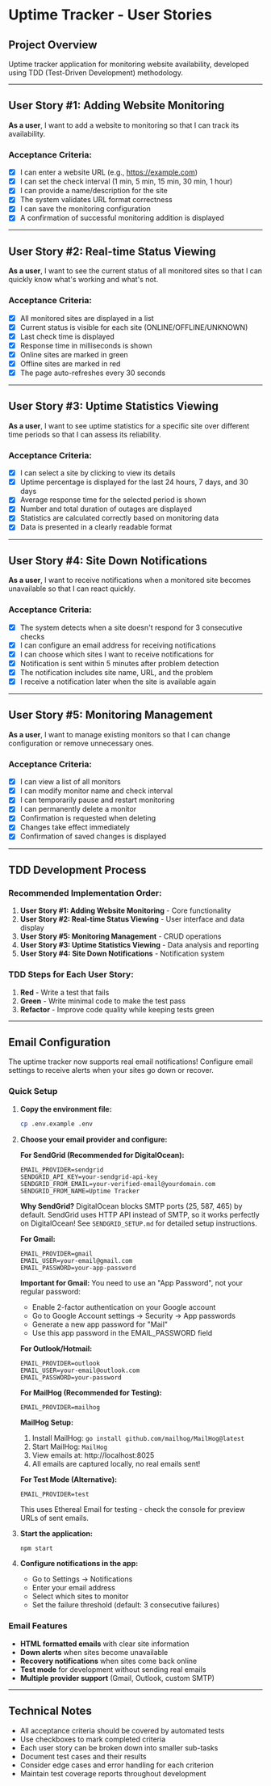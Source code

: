 # Uptime Tracker - User Stories

## Project Overview
Uptime tracker application for monitoring website availability, developed using TDD (Test-Driven Development) methodology.

---

## User Story #1: Adding Website Monitoring

**As a user**, I want to add a website to monitoring so that I can track its availability.

### Acceptance Criteria:
- [x] I can enter a website URL (e.g., https://example.com)
- [x] I can set the check interval (1 min, 5 min, 15 min, 30 min, 1 hour)
- [x] I can provide a name/description for the site
- [x] The system validates URL format correctness
- [x] I can save the monitoring configuration
- [x] A confirmation of successful monitoring addition is displayed

---

## User Story #2: Real-time Status Viewing

**As a user**, I want to see the current status of all monitored sites so that I can quickly know what's working and what's not.

### Acceptance Criteria:
- [x] All monitored sites are displayed in a list
- [x] Current status is visible for each site (ONLINE/OFFLINE/UNKNOWN)
- [x] Last check time is displayed
- [x] Response time in milliseconds is shown
- [x] Online sites are marked in green
- [x] Offline sites are marked in red
- [x] The page auto-refreshes every 30 seconds

---

## User Story #3: Uptime Statistics Viewing

**As a user**, I want to see uptime statistics for a specific site over different time periods so that I can assess its reliability.

### Acceptance Criteria:
- [x] I can select a site by clicking to view its details
- [x] Uptime percentage is displayed for the last 24 hours, 7 days, and 30 days
- [x] Average response time for the selected period is shown
- [x] Number and total duration of outages are displayed
- [x] Statistics are calculated correctly based on monitoring data
- [x] Data is presented in a clearly readable format

---

## User Story #4: Site Down Notifications

**As a user**, I want to receive notifications when a monitored site becomes unavailable so that I can react quickly.

### Acceptance Criteria:
- [x] The system detects when a site doesn't respond for 3 consecutive checks
- [x] I can configure an email address for receiving notifications
- [x] I can choose which sites I want to receive notifications for
- [x] Notification is sent within 5 minutes after problem detection
- [x] The notification includes site name, URL, and the problem
- [x] I receive a notification later when the site is available again

---

## User Story #5: Monitoring Management

**As a user**, I want to manage existing monitors so that I can change configuration or remove unnecessary ones.

### Acceptance Criteria:
- [x] I can view a list of all monitors
- [x] I can modify monitor name and check interval
- [x] I can temporarily pause and restart monitoring
- [x] I can permanently delete a monitor
- [x] Confirmation is requested when deleting
- [x] Changes take effect immediately
- [x] Confirmation of saved changes is displayed

---

## TDD Development Process

### Recommended Implementation Order:
1. **User Story #1: Adding Website Monitoring** - Core functionality
2. **User Story #2: Real-time Status Viewing** - User interface and data display
3. **User Story #5: Monitoring Management** - CRUD operations
4. **User Story #3: Uptime Statistics Viewing** - Data analysis and reporting
5. **User Story #4: Site Down Notifications** - Notification system

### TDD Steps for Each User Story:
1. **Red** - Write a test that fails
2. **Green** - Write minimal code to make the test pass
3. **Refactor** - Improve code quality while keeping tests green

---

## Email Configuration

The uptime tracker now supports real email notifications! Configure email settings to receive alerts when your sites go down or recover.

### Quick Setup

1. **Copy the environment file:**
   ```bash
   cp .env.example .env
   ```

2. **Choose your email provider and configure:**

   **For SendGrid (Recommended for DigitalOcean):**
   ```env
   EMAIL_PROVIDER=sendgrid
   SENDGRID_API_KEY=your-sendgrid-api-key
   SENDGRID_FROM_EMAIL=your-verified-email@yourdomain.com
   SENDGRID_FROM_NAME=Uptime Tracker
   ```

   **Why SendGrid?** DigitalOcean blocks SMTP ports (25, 587, 465) by default. SendGrid uses HTTP API instead of SMTP, so it works perfectly on DigitalOcean! See `SENDGRID_SETUP.md` for detailed setup instructions.

   **For Gmail:**
   ```env
   EMAIL_PROVIDER=gmail
   EMAIL_USER=your-email@gmail.com
   EMAIL_PASSWORD=your-app-password
   ```

   **Important for Gmail:** You need to use an "App Password", not your regular password:
   - Enable 2-factor authentication on your Google account
   - Go to Google Account settings → Security → App passwords
   - Generate a new app password for "Mail"
   - Use this app password in the EMAIL_PASSWORD field

   **For Outlook/Hotmail:**
   ```env
   EMAIL_PROVIDER=outlook
   EMAIL_USER=your-email@outlook.com
   EMAIL_PASSWORD=your-password
   ```

   **For MailHog (Recommended for Testing):**
   ```env
   EMAIL_PROVIDER=mailhog
   ```

   **MailHog Setup:**
   1. Install MailHog: `go install github.com/mailhog/MailHog@latest`
   2. Start MailHog: `MailHog`
   3. View emails at: http://localhost:8025
   4. All emails are captured locally, no real emails sent!

   **For Test Mode (Alternative):**
   ```env
   EMAIL_PROVIDER=test
   ```
   This uses Ethereal Email for testing - check the console for preview URLs of sent emails.

3. **Start the application:**
   ```bash
   npm start
   ```

4. **Configure notifications in the app:**
   - Go to Settings → Notifications
   - Enter your email address
   - Select which sites to monitor
   - Set the failure threshold (default: 3 consecutive failures)

### Email Features

- **HTML formatted emails** with clear site information
- **Down alerts** when sites become unavailable
- **Recovery notifications** when sites come back online
- **Test mode** for development without sending real emails
- **Multiple provider support** (Gmail, Outlook, custom SMTP)

---

## Technical Notes

- All acceptance criteria should be covered by automated tests
- Use checkboxes to mark completed criteria
- Each user story can be broken down into smaller sub-tasks
- Document test cases and their results
- Consider edge cases and error handling for each criterion
- Maintain test coverage reports throughout development